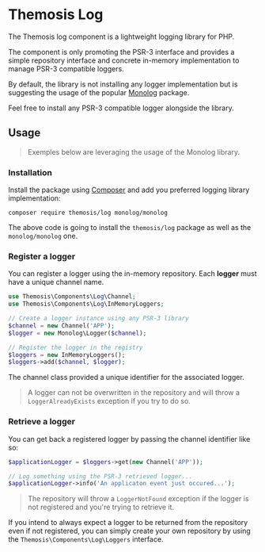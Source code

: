 <!--
SPDX-FileCopyrightText: 2024 Julien Lambé <julien@themosis.com>

SPDX-License-Identifier: GPL-3.0-or-later
-->

Themosis Log
============

The Themosis log component is a lightweight logging library for PHP.

The component is only promoting the PSR-3 interface and provides a simple repository interface and concrete
in-memory implementation to manage PSR-3 compatible loggers.

By default, the library is not installing any logger implementation but is suggesting the usage of the
popular [Monolog](https://seldaek.github.io/monolog/) package.

Feel free to install any PSR-3 compatible logger alongside the library.

Usage
-----

> Exemples below are leveraging the usage of the Monolog library.

### Installation

Install the package using [Composer](https://getcomposer.org/) and add you preferred logging library implementation:

```shell
composer require themosis/log monolog/monolog
```

The above code is going to install the `themosis/log` package as well as the `monolog/monolog` one.

### Register a logger

You can register a logger using the in-memory repository. Each **logger** must have a unique channel name.

```php
use Themosis\Components\Log\Channel;
use Themosis\Components\Log\InMemoryLoggers;

// Create a logger instance using any PSR-3 library
$channel = new Channel('APP');
$logger = new Monolog\Logger($channel);

// Register the logger in the registry
$loggers = new InMemoryLoggers();
$loggers->add($channel, $logger);
```

The channel class provided a unique identifier for the associated logger.

> A logger can not be overwritten in the repository and will throw a `LoggerAlreadyExists` exception if you try to do so.

### Retrieve a logger

You can get back a registered logger by passing the channel identifier like so:

```php
$applicationLogger = $loggers->get(new Channel('APP'));

// Log something using the PSR-3 retrieved logger...
$applicationLogger->info('An applicaton event just occured...');
```

> The repository will throw a `LoggerNotFound` exception if the logger is not registered and you're trying to retrieve it.

If you intend to always expect a logger to be returned from the repository even if not registered, you can 
simply create your own repository by using the `Themosis\Components\Log\Loggers` interface.
